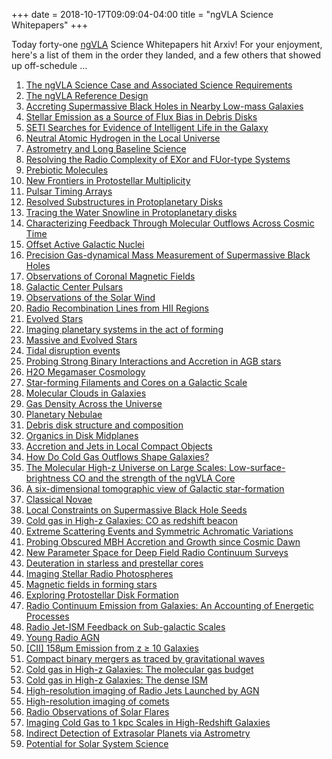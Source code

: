 +++
date = 2018-10-17T09:09:04-04:00
title = "ngVLA Science Whitepapers"
+++

Today forty-one [ngVLA](http://ngvla.nrao.edu/) Science Whitepapers hit Arxiv!
For your enjoyment, here's a list of them in the order they landed, and a few
others that showed up off-schedule …

<!-- more -->

1. [The ngVLA Science Case and Associated Science Requirements](https://arxiv.org/abs/1810.07524)
1. [The ngVLA Reference Design](https://arxiv.org/abs/1810.08197)
1. [Accreting Supermassive Black Holes in Nearby Low-mass Galaxies](https://arxiv.org/abs/1810.06564)
1. [Stellar Emission as a Source of Flux Bias in Debris Disks](https://arxiv.org/abs/1810.06565)
1. [SETI Searches for Evidence of Intelligent Life in the Galaxy](https://arxiv.org/abs/1810.06568)
1. [Neutral Atomic Hydrogen in the Local Universe](https://arxiv.org/abs/1810.06575)
1. [Astrometry and Long Baseline Science](https://arxiv.org/abs/1810.06577)
1. [Resolving the Radio Complexity of EXor and FUor-type Systems](https://arxiv.org/abs/1810.06580)
1. [Prebiotic Molecules](https://arxiv.org/abs/1810.06586)
1. [New Frontiers in Protostellar Multiplicity](https://arxiv.org/abs/1810.06590)
1. [Pulsar Timing Arrays](https://arxiv.org/abs/1810.06594)
1. [Resolved Substructures in Protoplanetary Disks](https://arxiv.org/abs/1810.06598)
1. [Tracing the Water Snowline in Protoplanetary disks](https://arxiv.org/abs/1810.06604)
1. [Characterizing Feedback Through Molecular Outflows Across Cosmic Time](https://arxiv.org/abs/1810.06605)
1. [Offset Active Galactic Nuclei](https://arxiv.org/abs/1810.06609)
1. [Precision Gas-dynamical Mass Measurement of Supermassive Black Holes](https://arxiv.org/abs/1810.06615)
1. [Observations of Coronal Magnetic Fields](https://arxiv.org/abs/1810.06622)
1. [Galactic Center Pulsars](https://arxiv.org/abs/1810.06623)
1. [Observations of the Solar Wind](https://arxiv.org/abs/1810.06633)
1. [Radio Recombination Lines from HII Regions](https://arxiv.org/abs/1810.06664)
1. [Evolved Stars](https://arxiv.org/abs/1810.06666)
1. [Imaging planetary systems in the act of forming](https://arxiv.org/abs/1810.06671)
1. [Massive and Evolved Stars](https://arxiv.org/abs/1810.06676)
1. [Tidal disruption events](https://arxiv.org/abs/1810.06677)
1. [Probing Strong Binary Interactions and Accretion in AGB stars](https://arxiv.org/abs/1810.06685)
1. [H2O Megamaser Cosmology](https://arxiv.org/abs/1810.06686)
1. [Star-forming Filaments and Cores on a Galactic Scale](https://arxiv.org/abs/1810.06701)
1. [Molecular Clouds in Galaxies](https://arxiv.org/abs/1810.06706)
1. [Gas Density Across the Universe](https://arxiv.org/abs/1810.06709)
1. [Planetary Nebulae](https://arxiv.org/abs/1810.06712)
1. [Debris disk structure and composition](https://arxiv.org/abs/1810.06719)
1. [Organics in Disk Midplanes](https://arxiv.org/abs/1810.06724)
1. [Accretion and Jets in Local Compact Objects](https://arxiv.org/abs/1810.06727)
1. [How Do Cold Gas Outflows Shape Galaxies?](https://arxiv.org/abs/1810.06737)
1. [The Molecular High-z Universe on Large Scales: Low-surface-brightness CO and the strength of the ngVLA Core](https://arxiv.org/abs/1810.06770)
1. [A six-dimensional tomographic view of Galactic star-formation](https://arxiv.org/abs/1810.06779)
1. [Classical Novae](https://arxiv.org/abs/1810.06790)
1. [Local Constraints on Supermassive Black Hole Seeds](https://arxiv.org/abs/1810.06814)
1. [Cold gas in High-z Galaxies: CO as redshift beacon](https://arxiv.org/abs/1810.06841)
1. [Extreme Scattering Events and Symmetric Achromatic Variations](https://arxiv.org/abs/1810.07009)
1. [Probing Obscured MBH Accretion and Growth since Cosmic Dawn](https://arxiv.org/abs/1810.07098)
1. [New Parameter Space for Deep Field Radio Continuum Surveys](https://arxiv.org/abs/1810.07143)
1. [Deuteration in starless and prestellar cores](https://arxiv.org/abs/1810.07163)
1. [Imaging Stellar Radio Photospheres](https://arxiv.org/abs/1810.05055)
1. [Magnetic fields in forming stars](https://arxiv.org/abs/1806.06313)
1. [Exploring Protostellar Disk Formation](https://arxiv.org/abs/1810.07174)
1. [Radio Continuum Emission from Galaxies: An Accounting of Energetic Processes](https://arxiv.org/abs/1810.07525)
1. [Radio Jet-ISM Feedback on Sub-galactic Scales](https://arxiv.org/abs/1810.07526)
1. [Young Radio AGN](https://arxiv.org/abs/1810.07527)
1. [[CII] 158μm Emission from z ≥ 10 Galaxies](https://arxiv.org/abs/1810.07536)
1. [Compact binary mergers as traced by gravitational waves](https://arxiv.org/abs/1810.07544)
1. [Cold gas in High-z Galaxies: The molecular gas budget](https://arxiv.org/abs/1810.07546)
1. [Cold gas in High-z Galaxies: The dense ISM](https://arxiv.org/abs/1810.07547)
1. [High-resolution imaging of Radio Jets Launched by AGN](https://arxiv.org/abs/1810.07564)
1. [High-resolution imaging of comets](https://arxiv.org/abs/1810.07867)
1. [Radio Observations of Solar Flares](https://arxiv.org/abs/1810.06336)
1. [Imaging Cold Gas to 1 kpc Scales in High-Redshift Galaxies](https://arxiv.org/abs/1810.08258)
1. [Indirect Detection of Extrasolar Planets via Astrometry](https://arxiv.org/abs/1810.08513)
1. [Potential for Solar System Science](https://arxiv.org/abs/1810.08521)
